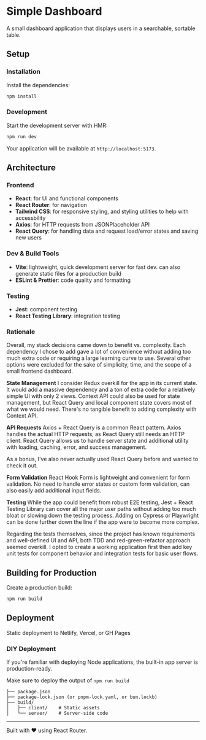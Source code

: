 # Simple Dashboard

A small dashboard application that displays users in a searchable, sortable table.

## Setup

### Installation

Install the dependencies:

```bash
npm install
```

### Development

Start the development server with HMR:

```bash
npm run dev
```

Your application will be available at `http://localhost:5173`.

## Architecture

### Frontend

- **React**: for UI and functional components
- **React Router**: for navigation
- **Tailwind CSS**: for responsive styling, and styling utilities to help with accessbility
- **Axios**: for HTTP requests from JSONPlaceholder API
- **React Query**: for handling data and request load/error states and saving new users

### Dev & Build Tools

- **Vite**: lightweight, quick development server for fast dev. can also generate static files for a production build
- **ESLint & Prettier**: code quality and formatting

### Testing

- **Jest**: component testing
- **React Testing Library**: integration testing

### Rationale

Overall, my stack decisions came down to benefit vs. complexity. Each dependency I chose to add gave a lot of convenience without adding too much extra code or requiring a large learning curve to use. Several other options were excluded for the sake of simplicity, time, and the scope of a small frontend dashboard.

**State Management**
I consider Redux overkill for the app in its current state. It would add a massive dependency and a ton of extra code for a relatively simple UI with only 2 views. Context API could also be used for state management, but React Query and local component state covers most of what we would need. There's no tangible benefit to adding complexity with Context API.

**API Requests**
Axios + React Query is a common React pattern. Axios handles the actual HTTP requests, as React Query still needs an HTTP client. React Query allows us to handle server state and additional utility with loading, caching, error, and success management.

As a bonus, I've also never actually used React Query before and wanted to check it out.

**Form Validation**
React Hook Form is lightweight and convenient for form validation. No need to handle error states or custom form validation, can also easily add additional input fields.

**Testing**
While the app could benefit from robust E2E testing, Jest + React Testing Library can cover all the major user paths without adding too much bloat or slowing down the testing process. Adding on Cypress or Playwright can be done further down the line if the app were to become more complex.

Regarding the tests themselves, since the project has known requirements and well-defined UI and API, both TDD and red-green-refactor approach seemed overkill. I opted to create a working application first then add key unit tests for component behavior and integration tests for basic user flows.

## Building for Production

Create a production build:

```bash
npm run build
```

## Deployment

Static deployment to Netlify, Vercel, or GH Pages

### DIY Deployment

If you're familiar with deploying Node applications, the built-in app server is production-ready.

Make sure to deploy the output of `npm run build`

```
├── package.json
├── package-lock.json (or pnpm-lock.yaml, or bun.lockb)
├── build/
│   ├── client/    # Static assets
│   └── server/    # Server-side code
```

---

Built with ❤️ using React Router.

